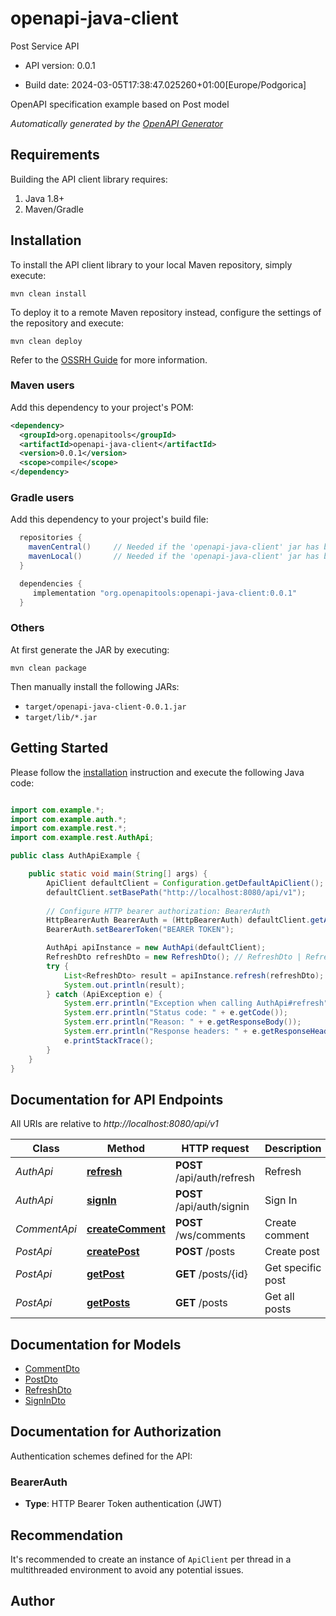 # openapi-java-client

Post Service API

- API version: 0.0.1

- Build date: 2024-03-05T17:38:47.025260+01:00[Europe/Podgorica]

OpenAPI specification example based on Post model


*Automatically generated by the [OpenAPI Generator](https://openapi-generator.tech)*

## Requirements

Building the API client library requires:

1. Java 1.8+
2. Maven/Gradle

## Installation

To install the API client library to your local Maven repository, simply execute:

```shell
mvn clean install
```

To deploy it to a remote Maven repository instead, configure the settings of the repository and execute:

```shell
mvn clean deploy
```

Refer to the [OSSRH Guide](http://central.sonatype.org/pages/ossrh-guide.html) for more information.

### Maven users

Add this dependency to your project's POM:

```xml
<dependency>
  <groupId>org.openapitools</groupId>
  <artifactId>openapi-java-client</artifactId>
  <version>0.0.1</version>
  <scope>compile</scope>
</dependency>
```

### Gradle users

Add this dependency to your project's build file:

```groovy
  repositories {
    mavenCentral()     // Needed if the 'openapi-java-client' jar has been published to maven central.
    mavenLocal()       // Needed if the 'openapi-java-client' jar has been published to the local maven repo.
  }

  dependencies {
     implementation "org.openapitools:openapi-java-client:0.0.1"
  }
```

### Others

At first generate the JAR by executing:

```shell
mvn clean package
```

Then manually install the following JARs:

- `target/openapi-java-client-0.0.1.jar`
- `target/lib/*.jar`

## Getting Started

Please follow the [installation](#installation) instruction and execute the following Java code:

```java

import com.example.*;
import com.example.auth.*;
import com.example.rest.*;
import com.example.rest.AuthApi;

public class AuthApiExample {

    public static void main(String[] args) {
        ApiClient defaultClient = Configuration.getDefaultApiClient();
        defaultClient.setBasePath("http://localhost:8080/api/v1");
        
        // Configure HTTP bearer authorization: BearerAuth
        HttpBearerAuth BearerAuth = (HttpBearerAuth) defaultClient.getAuthentication("BearerAuth");
        BearerAuth.setBearerToken("BEARER TOKEN");

        AuthApi apiInstance = new AuthApi(defaultClient);
        RefreshDto refreshDto = new RefreshDto(); // RefreshDto | Refresh
        try {
            List<RefreshDto> result = apiInstance.refresh(refreshDto);
            System.out.println(result);
        } catch (ApiException e) {
            System.err.println("Exception when calling AuthApi#refresh");
            System.err.println("Status code: " + e.getCode());
            System.err.println("Reason: " + e.getResponseBody());
            System.err.println("Response headers: " + e.getResponseHeaders());
            e.printStackTrace();
        }
    }
}

```

## Documentation for API Endpoints

All URIs are relative to *http://localhost:8080/api/v1*

Class | Method | HTTP request | Description
------------ | ------------- | ------------- | -------------
*AuthApi* | [**refresh**](docs/AuthApi.md#refresh) | **POST** /api/auth/refresh | Refresh
*AuthApi* | [**signIn**](docs/AuthApi.md#signIn) | **POST** /api/auth/signin | Sign In
*CommentApi* | [**createComment**](docs/CommentApi.md#createComment) | **POST** /ws/comments | Create comment
*PostApi* | [**createPost**](docs/PostApi.md#createPost) | **POST** /posts | Create post
*PostApi* | [**getPost**](docs/PostApi.md#getPost) | **GET** /posts/{id} | Get specific post
*PostApi* | [**getPosts**](docs/PostApi.md#getPosts) | **GET** /posts | Get all posts


## Documentation for Models

 - [CommentDto](docs/CommentDto.md)
 - [PostDto](docs/PostDto.md)
 - [RefreshDto](docs/RefreshDto.md)
 - [SignInDto](docs/SignInDto.md)


<a id="documentation-for-authorization"></a>
## Documentation for Authorization


Authentication schemes defined for the API:
<a id="BearerAuth"></a>
### BearerAuth


- **Type**: HTTP Bearer Token authentication (JWT)


## Recommendation

It's recommended to create an instance of `ApiClient` per thread in a multithreaded environment to avoid any potential issues.

## Author



